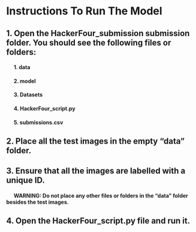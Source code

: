 # Instructions To Run The Model
## 1. Open the HackerFour_submission submission folder. You should see the following files or folders:
####    &nbsp;&nbsp;&nbsp;&nbsp;&nbsp;&nbsp;1.	data
####    &nbsp;&nbsp;&nbsp;&nbsp;&nbsp;&nbsp;2.	model
####    &nbsp;&nbsp;&nbsp;&nbsp;&nbsp;&nbsp;3.	Datasets
####    &nbsp;&nbsp;&nbsp;&nbsp;&nbsp;&nbsp;4.	HackerFour_script.py
####    &nbsp;&nbsp;&nbsp;&nbsp;&nbsp;&nbsp;5.	submissions.csv
## 2.	Place all the test images in the empty “data” folder.
## 3.	Ensure that all the images are labelled with a unique ID.
####    &nbsp;&nbsp;&nbsp;&nbsp;&nbsp;&nbsp;WARNING: Do not place any other files or folders in the “data” folder besides the test images.
## 4.	Open the HackerFour_script.py file and run it.
